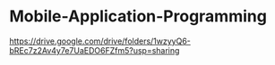 # Mobile-Application-Programming

https://drive.google.com/drive/folders/1wzyyQ6-bREc7z2Av4y7e7UaEDO6FZfm5?usp=sharing
